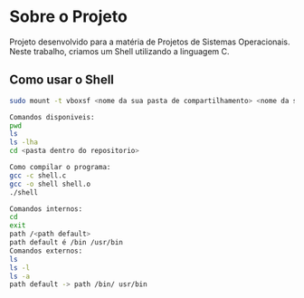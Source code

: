 # Sobre o Projeto

Projeto desenvolvido para a matéria de Projetos de Sistemas Operacionais. Neste trabalho, criamos um Shell utilizando a linguagem C.

## Como usar o Shell

```sh
sudo mount -t vboxsf <nome da sua pasta de compartilhamento> <nome da sua pasta de compartilhamento>

Comandos disponiveis:
pwd
ls
ls -lha
cd <pasta dentro do repositorio>

Como compilar o programa:
gcc -c shell.c
gcc -o shell shell.o
./shell

Comandos internos:
cd
exit
path /<path default>
path default é /bin /usr/bin
Comandos externos:
ls
ls -l
ls -a
path default -> path /bin/ usr/bin 
